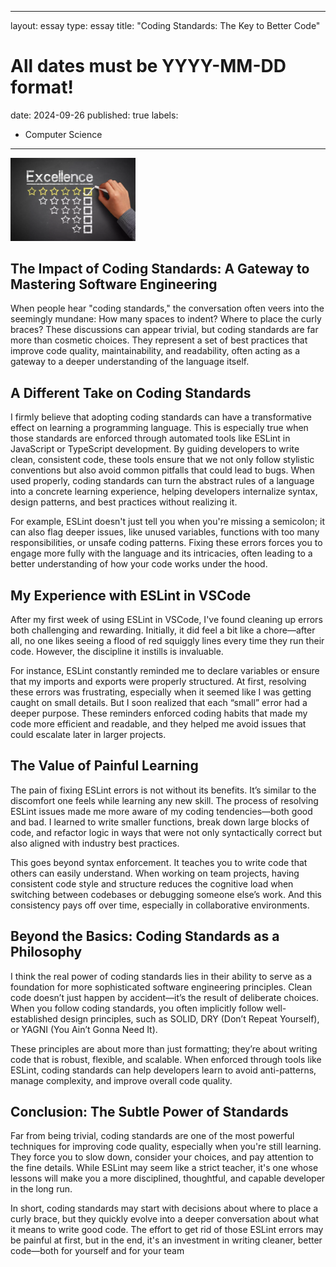 
---
layout: essay
type: essay
title: "Coding Standards: The Key to Better Code"
# All dates must be YYYY-MM-DD format!
date: 2024-09-26
published: true
labels:
  - Computer Science
---

<img width="200px" class="rounded float-start pe-4" src="../img/standards.png">

## The Impact of Coding Standards: A Gateway to Mastering Software Engineering

When people hear "coding standards," the conversation often veers into the seemingly mundane: How many spaces to indent? Where to place the curly braces? These discussions can appear trivial, but coding standards are far more than cosmetic choices. They represent a set of best practices that improve code quality, maintainability, and readability, often acting as a gateway to a deeper understanding of the language itself.

## A Different Take on Coding Standards

I firmly believe that adopting coding standards can have a transformative effect on learning a programming language. This is especially true when those standards are enforced through automated tools like ESLint in JavaScript or TypeScript development. By guiding developers to write clean, consistent code, these tools ensure that we not only follow stylistic conventions but also avoid common pitfalls that could lead to bugs. When used properly, coding standards can turn the abstract rules of a language into a concrete learning experience, helping developers internalize syntax, design patterns, and best practices without realizing it.

For example, ESLint doesn't just tell you when you're missing a semicolon; it can also flag deeper issues, like unused variables, functions with too many responsibilities, or unsafe coding patterns. Fixing these errors forces you to engage more fully with the language and its intricacies, often leading to a better understanding of how your code works under the hood.

## My Experience with ESLint in VSCode

After my first week of using ESLint in VSCode, I've found cleaning up errors both challenging and rewarding. Initially, it did feel a bit like a chore—after all, no one likes seeing a flood of red squiggly lines every time they run their code. However, the discipline it instills is invaluable.

For instance, ESLint constantly reminded me to declare variables or ensure that my imports and exports were properly structured. At first, resolving these errors was frustrating, especially when it seemed like I was getting caught on small details. But I soon realized that each “small” error had a deeper purpose. These reminders enforced coding habits that made my code more efficient and readable, and they helped me avoid issues that could escalate later in larger projects.

## The Value of Painful Learning

The pain of fixing ESLint errors is not without its benefits. It’s similar to the discomfort one feels while learning any new skill. The process of resolving ESLint issues made me more aware of my coding tendencies—both good and bad. I learned to write smaller functions, break down large blocks of code, and refactor logic in ways that were not only syntactically correct but also aligned with industry best practices.

This goes beyond syntax enforcement. It teaches you to write code that others can easily understand. When working on team projects, having consistent code style and structure reduces the cognitive load when switching between codebases or debugging someone else’s work. And this consistency pays off over time, especially in collaborative environments.

## Beyond the Basics: Coding Standards as a Philosophy

I think the real power of coding standards lies in their ability to serve as a foundation for more sophisticated software engineering principles. Clean code doesn’t just happen by accident—it’s the result of deliberate choices. When you follow coding standards, you often implicitly follow well-established design principles, such as SOLID, DRY (Don’t Repeat Yourself), or YAGNI (You Ain’t Gonna Need It).

These principles are about more than just formatting; they’re about writing code that is robust, flexible, and scalable. When enforced through tools like ESLint, coding standards can help developers learn to avoid anti-patterns, manage complexity, and improve overall code quality.

## Conclusion: The Subtle Power of Standards

Far from being trivial, coding standards are one of the most powerful techniques for improving code quality, especially when you're still learning. They force you to slow down, consider your choices, and pay attention to the fine details. While ESLint may seem like a strict teacher, it's one whose lessons will make you a more disciplined, thoughtful, and capable developer in the long run.

In short, coding standards may start with decisions about where to place a curly brace, but they quickly evolve into a deeper conversation about what it means to write good code. The effort to get rid of those ESLint errors may be painful at first, but in the end, it's an investment in writing cleaner, better code—both for yourself and for your team
